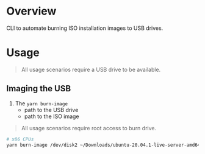 # Overview

CLI to automate burning ISO installation images to USB drives.

# Usage

> All usage scenarios require a USB drive to be available.

## Imaging the USB

1. The `yarn burn-image`
   - path to the USB drive
   - path to the ISO image

> All usage scenarios require root access to burn drive.

```bash
# x86 CPUs
yarn burn-image /dev/disk2 ~/Downloads/ubuntu-20.04.1-live-server-amd64.iso
```
